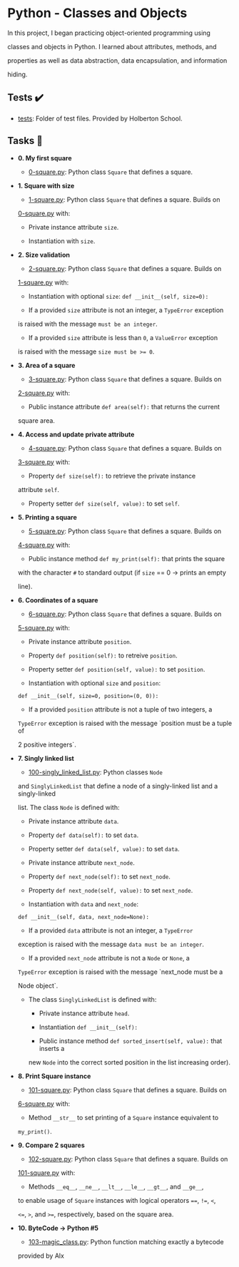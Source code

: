 # Python - Classes and Objects



In this project, I began practicing object-oriented programming using

classes and objects in Python. I learned about attributes, methods, and

properties as well as data abstraction, data encapsulation, and information

hiding.



## Tests :heavy_check_mark:



* [tests](./tests): Folder of test files. Provided by Holberton School.



## Tasks :page_with_curl:



* **0. My first square**

  * [0-square.py](./0-square.py): Python class `Square` that defines a square.



* **1. Square with size**

  * [1-square.py](./1-square.py): Python class `Square` that defines a square. Builds on

  [0-square.py](./0-square.py) with:

    * Private instance attribute `size`.

    * Instantiation with `size`.



* **2. Size validation**

  * [2-square.py](./2-square.py): Python class `Square` that defines a square. Builds on

  [1-square.py](./1-square.py) with:

    * Instantiation with optional `size`: `def __init__(self, size=0):`

  * If a provided `size` attribute is not an integer, a `TypeError` exception

  is raised with the message `must be an integer`.

  * If a provided `size` attribute is less than `0`, a `ValueError` exception

  is raised with the message `size must be >= 0`.



* **3. Area of a square**

  * [3-square.py](./3-square.py): Python class `Square` that defines a square. Builds on

  [2-square.py](./2-square.py) with:

    * Public instance attribute `def area(self):` that returns the current

    square area.



* **4. Access and update private attribute**

  * [4-square.py](./4-square.py): Python class `Square` that defines a square. Builds on

  [3-square.py](./3-square.py) with:

    * Property `def size(self):` to retrieve the private instance

    attribute `self`.

    * Property setter `def size(self, value):` to set `self`.



* **5. Printing a square**

  * [5-square.py](./5-square.py): Python class `Square` that defines a square. Builds on

  [4-square.py](./4-square.py) with:

    * Public instance method `def my_print(self):` that prints the square

    with the character `#` to standard output (if `size` == 0 -> prints an empty

    line).



* **6. Coordinates of a square**

  * [6-square.py](./6-square.py): Python class `Square` that defines a square. Builds on

  [5-square.py](./5-square.py) with:

    * Private instance attribute `position`.

    * Property `def position(self):` to retreive `position`.

    * Property setter `def position(self, value):` to set `position`.

    * Instantiation with optional `size` and `position`:

    `def __init__(self, size=0, position=(0, 0)):`

  * If a provided `position` attribute is not a tuple of two integers, a

  `TypeError` exception is raised with the message `position must be a tuple of

  2 positive integers`.



* **7. Singly linked list**

  * [100-singly_linked_list.py](./100-singly_linked_list.py): Python classes `Node`

  and `SinglyLinkedList` that define a node of a singly-linked list and a singly-linked

  list. The class `Node` is defined with:

    * Private instance attribute `data`.

    * Property `def data(self):` to set `data`.

    * Property setter `def data(self, value):` to set `data`.

    * Private instance attribute `next_node`.

    * Property `def next_node(self):` to set `next_node`.

    * Property `def next_node(self, value):` to set `next_node`.

    * Instantiation with `data` and `next_node`:

    `def __init__(self, data, next_node=None):`

  * If a provided `data` attribute is not an integer, a `TypeError`

  exception is raised with the message `data must be an integer`.

  * If a provided `next_node` attribute is not a `Node` or `None`, a

  `TypeError` exception is raised with the message `next_node must be a

  Node object`.

  * The class `SinglyLinkedList` is defined with:

    * Private instance attribute `head`.

    * Instantiation `def __init__(self):`

    * Public instance method `def sorted_insert(self, value):` that inserts a

    new `Node` into the correct sorted position in the list increasing order).



* **8. Print Square instance**

  * [101-square.py](./101-square.py): Python class `Square` that defines a square. Builds on

  [6-square.py](./6-square.py) with:

    * Method `__str__` to set printing of a `Square` instance equivalent to

    `my_print()`.



* **9. Compare 2 squares**

  * [102-square.py](./102-square.py): Python class `Square` that defines a square. Builds on

  [101-square.py](./101-square.py) with:

    * Methods `__eq__`, `__ne__`, `__lt__`, `__le__`, `__gt__`, and `__ge__`,

    to enable usage of `Square` instances with logical operators `==`, `!=`, `<`,

    `<=`, `>`, and `>=`, respectively, based on the square area.



* **10. ByteCode -> Python #5**

  * [103-magic_class.py](./103-magic_class.py): Python function matching exactly a bytecode

  provided by Alx
